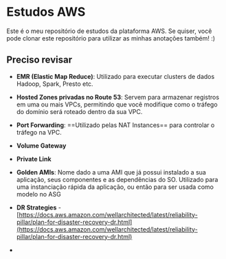 # Estudos AWS
Este é o meu repositório de estudos da plataforma AWS. Se quiser, você pode clonar este repositório para utilizar as minhas anotações também! :)

## Preciso revisar


- **EMR (Elastic Map Reduce)**: Utilizado para executar clusters de dados Hadoop, Spark, Presto etc.

- **Hosted Zones privadas no Route 53**: Servem para armazenar registros em uma ou mais VPCs, permitindo que você modifique como o tráfego do domínio será roteado dentro da sua VPC.

- **Port Forwarding**: ==Utilizado pelas NAT Instances== para controlar o tráfego na VPC.

- **Volume Gateway**

- **Private Link**

- **Golden AMIs**: Nome dado a uma AMI que já possui instalado a sua aplicação, seus componentes e as dependências do SO. Utilizado para uma instanciação rápida da aplicação, ou então para ser usada como modelo no ASG

- **DR Strategies** - [https://docs.aws.amazon.com/wellarchitected/latest/reliability-pillar/plan-for-disaster-recovery-dr.html](https://docs.aws.amazon.com/wellarchitected/latest/reliability-pillar/plan-for-disaster-recovery-dr.html)
-